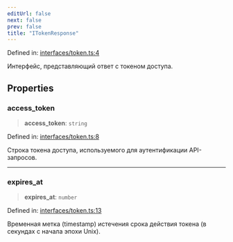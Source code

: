 ```yaml
---
editUrl: false
next: false
prev: false
title: "ITokenResponse"
---
```


Defined in: [interfaces/token.ts:4](https://github.com/zloishavrin/gigachat-node/blob/47c78eac26545b84775109a9c57c188ab4eaef6c/src/interfaces/token.ts#L4)

Интерфейс, представляющий ответ с токеном доступа.

## Properties

### access\_token

> **access\_token**: `string`

Defined in: [interfaces/token.ts:8](https://github.com/zloishavrin/gigachat-node/blob/47c78eac26545b84775109a9c57c188ab4eaef6c/src/interfaces/token.ts#L8)

Строка токена доступа, используемого для аутентификации API-запросов.

***

### expires\_at

> **expires\_at**: `number`

Defined in: [interfaces/token.ts:13](https://github.com/zloishavrin/gigachat-node/blob/47c78eac26545b84775109a9c57c188ab4eaef6c/src/interfaces/token.ts#L13)

Временная метка (timestamp) истечения срока действия токена (в секундах с начала эпохи Unix).
